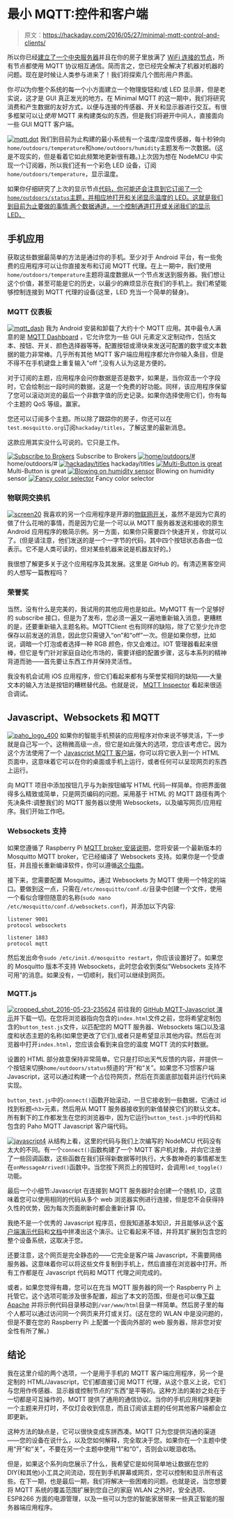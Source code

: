 # 最小 MQTT:控件和客户端

> 原文：<https://hackaday.com/2016/05/27/minimal-mqtt-control-and-clients/>

所以你已经[建立了一个中央服务器](http://hackaday.com/2016/05/09/minimal-mqtt-building-a-broker/)并且在你的房子里放满了 [WiFi 连接的节点](http://hackaday.com/2016/05/17/minimal-mqtt-networked-nodes/)，所有节点都使用 MQTT 协议相互通信。简而言之，您已经完全解决了机器对机器的问题。现在是时候让人类参与进来了！我们将探索几个图形用户界面。

你*可以*为你整个系统的每一个小方面建立一个物理旋钮和/或 LED 显示屏，但是老实说，这才是 GUI 真正发光的地方。在 Minimal MQTT 的这一期中，我们将研究消费和产生数据的友好方式，以便与连接的传感器、开关和显示器进行交互。有很多框架可以让*使用* MQTT 来构建类似的东西，但是我们将避开中间人，直接面向一些 GUI MQTT 客户端。

[![mqtt.dot](img/5882133070795a6059ccf804e4d4af91.png)](https://hackaday.com/wp-content/uploads/2016/05/mqtt-dot.png) 我们到目前为止构建的最小系统有一个温度/湿度传感器，每十秒钟向`home/outdoors/temperature`和`home/outdoors/humidity`主题发布一次数据。(这是不现实的，但是看着它如此频繁地更新很有趣。)上次因为想在 NodeMCU 中实现一个订阅器，所以我们还有一个彩色 LED 设备，订阅`home/outdoors/temperature`，显示温度。

如果你仔细研究了上次的显示节点[代码，你可能还会注意到它订阅了一个`home/outdoors/status`主题，并相应地打开和关闭显示温度的 LED。这就是我们到目前为止要做的事情:两个数据通道，一个控制通道打开或关闭我们的显示 LED。](https://github.com/hexagon5un/hackaday_mqtt)

## 手机应用

获取这些数据最简单的方法是通过你的手机。至少对于 Android 平台，有一些免费的应用程序可以让你直接发布和订阅 MQTT 代理。在上一期中，我们使用`home/outdoors/temperature`主题将温度数据从一个节点发送到服务器。我们想让这个价值，甚至可能是它的历史，以最少的麻烦显示在我们的手机上。我们希望能够控制连接到 MQTT 代理的设备(这里，LED 充当一个简单的替身)。

### MQTT 仪表板

[![mqtt_dash](img/c991b6f4848f37e0aa89115addf30728.png)](https://hackaday.com/wp-content/uploads/2016/05/mqtt_dash.png) 我为 Android 安装和卸载了大约十个 MQTT 应用。其中最令人满意的是 [MQTT Dashboard](https://play.google.com/store/apps/details?id=com.thn.iotmqttdashboard) ，它允许您为一些 GUI 元素定义定制动作，包括文本、按钮、开关、颜色选择器等等。配置按钮或滑块来发送可配置的数字或文本数据的能力非常棒。几乎所有其他 MQTT 客户端应用程序都允许你输入条目，但是不得不在手机键盘上重复输入“off ”,没有人认为这是方便的。

对于订阅的主题，应用程序会问你数据是否是数字，如果是，当你双击一个字段时，它会绘制出一段时间的数据，这是一个免费的好功能。同样，该应用程序保留了您可以滚动浏览的最后一个非数字值的历史记录。如果你选择使用它们，你有每个主题的 QoS 等级。赢家。

您还可以订阅多个主题。所以除了跟踪你的房子，你还可以在`test.mosquitto.org`订阅`hackaday/titles`，了解这里的最新消息。

这款应用其实没什么可说的。它只是工作。

 [![Subscribe to Brokers](img/ee7fa84d0044bc8cfc53de59ab90d358.png "screen3")](https://hackaday.com/2016/05/27/minimal-mqtt-control-and-clients/screen3/) Subscribe to Brokers [![home/outdoors/#](img/f6fdbc66323113cec6c5f0cf809ba6d5.png "screen11")](https://hackaday.com/2016/05/27/minimal-mqtt-control-and-clients/screen11/) home/outdoors/# [![hackaday/titles](img/1edbbb919bc5a268bb107514f44d9a21.png "screen4")](https://hackaday.com/2016/05/27/minimal-mqtt-control-and-clients/screen4/) hackaday/titles [![Multi-Button is great](img/54443d54fa514e6d6518dbc4f8756b0c.png "screen5")](https://hackaday.com/2016/05/27/minimal-mqtt-control-and-clients/screen5/) Multi-Button is great [![Blowing on humidity sensor](img/61e354e40863deb879713fddd3f97a7a.png "screen18")](https://hackaday.com/2016/05/27/minimal-mqtt-control-and-clients/screen18/) Blowing on humidity sensor [![Fancy color selector](img/b44b96f2da16be64eb209a2956cdccc3.png "screen8")](https://hackaday.com/2016/05/27/minimal-mqtt-control-and-clients/screen8/) Fancy color selector

### 物联网交换机

[![screen20](img/a8b9945c88215ca0b25125be774473fc.png)](https://hackaday.com/wp-content/uploads/2016/05/screen20.png) 我喜欢的另一个应用程序是开源的[物联网开关](https://play.google.com/store/apps/details?id=com.cmmakerclub.iot.cmmciotswitch)，虽然不是因为它真的做了什么花哨的事情，而是因为它是一个可以从 MQTT 服务器发送和接收的原生 Android 应用程序的极简示例。另一方面，如果你只需要四个快速开关，你就可以了。(但是请注意，他们发送的是一个一字节的代码，其中四个按钮状态各由一位表示。它不是人类可读的，但对某些机器来说是机器友好的。)

我很想了解更多关于这个应用程序及其发展。这里是 GitHub 的。有清迈黑客空间的人想写一篇教程吗？

### 荣誉奖

当然，没有什么是完美的，我试用的其他应用也是如此。MyMQTT 有一个足够好的 subscribe 接口，但是为了发布，您必须一遍又一遍地重新输入消息，更糟糕的是，还要重新输入主题名称。MQTTClient 也有同样的缺陷，除了它至少允许您保存以前发送的消息，因此您只需键入“on”和“off”一次。但是如果你想，比如说，调暗一个灯泡或者选择一种 RGB 颜色，你又会难过。IOT 管理器看起来很棒，但它是专门针对家庭自动化市场的，需要详细的配置步骤，这与本系列的精神背道而驰——首先要让东西工作并保持灵活性。

我没有机会试用 iOS 应用程序，但它们看起来都有与荣誉奖相同的缺陷——大量文本的输入方法是按钮的糟糕替代品。也就是说， [MQTT Inspector](https://itunes.apple.com/us/app/mqttinspector/id758868884?mt=8) 看起来很适合调试。

## Javascript、Websockets 和 MQTT

[![paho_logo_400](img/8963812bb9ccac1a89b22934712a26da.png)](https://hackaday.com/wp-content/uploads/2016/05/paho_logo_400.png) 如果你的智能手机预装的应用程序对你来说不够灵活，下一步就是自己写一个。这稍微高级一点，但它是如此强大的选项，您应该考虑它。因为这个方法使用了一个 [Javascript MQTT 客户端](https://www.eclipse.org/paho/clients/js/)，你可以将它嵌入到一个 HTML 页面中，这意味着它可以在你的桌面或手机上运行，或者任何可以呈现网页的东西上运行。

向 MQTT 项目中添加按钮几乎与为新按钮编写 HTML 代码一样简单。你把界面做得多么精致或简单，只是网页编码的问题。采用基于 HTML 的 MQTT 路径有两个先决条件:调整我们的 MQTT 服务器以使用 Websockets，以及编写网页/应用程序。我们开始工作吧。

### Websockets 支持

如果您遵循了 Raspberry Pi [MQTT broker 安装说明](https://hackaday.com/2016/05/09/minimal-mqtt-building-a-broker/)，您将安装一个最新版本的 Mosquitto MQTT broker，它已经编译了 Websockets 支持。如果你是一个受虐狂，并且擅长重新编译软件，你可以遵循[这个指南](http://harizanov.com/wiki/wiki-home/raspberry-pi/how-to-rasbperry-pi-install-mosquitto-with-websockets-enable/)。

接下来，您需要配置 Mosquitto，通过 Websockets 为 MQTT 使用一个特定的端口。要做到这一点，只需在`/etc/mosquitto/conf.d/`目录中创建一个文件，使用一个看似合理但随意的名称(`sudo nano /etc/mosquitto/conf.d/websockets.conf`)，并添加以下内容:

```
listener 9001
protocol websockets

listener 1883
protocol mqtt

```

然后发出命令`sudo /etc/init.d/mosquitto restart`，你应该设置好了。如果您的 Mosquitto 版本不支持 Websockets，此时您会收到类似“Websockets 支持不可用”的消息。如果没有，一切顺利，我们可以继续到网页。

### MQTT.js

[![cropped_shot_2016-05-23-235624](img/536d70d671d4f65cfd6bdd9bbb0f9b24.png)](https://hackaday.com/wp-content/uploads/2016/05/cropped_shot_2016-05-23-235624.png) 前往我的 [GitHub MQTT-Javascript 演示](https://github.com/hexagon5un/mqtt-javascript-demo)并下载一切。在您将浏览器指向包含的`index.html`文件之前，您将希望定制包含的`button_test.js`文件，以匹配您的 MQTT 服务器、Websockets 端口以及温度和状态主题的名称(如果您更改了它们),或者只是希望显示其他内容。然后在浏览器中打开`index.html`，您应该会看到来自您的温度 MQTT 流的实时数据。

设置的 HTML 部分故意保持非常简单。它只是打印出天气反馈的内容，并提供一个按钮来切换`home/outdoors/status`频道的“开”和“关”。如果您不习惯客户端 Javascript，这可以通过构建一个占位符网页，然后在页面底部加载并运行代码来实现。

`button_test.js`中的`connect()`函数开始滚动，一旦它接收到一些数据，它通过 id 找到标题`<h3>`元素，然后用从 MQTT 服务器接收到的新值替换它们的默认文本。所有剩下的工作都发生在您的浏览器中，因为它运行`button_test.js`中的代码和包含的 Paho MQTT Javascript 客户端代码。

[![javascript4](img/179afce8935679b2f6e7d2ea5b42288c.png)](https://hackaday.com/wp-content/uploads/2016/05/javascript4.png) 从结构上看，这里的代码与我们上次编写的 NodeMCU 代码没有太大的不同。有一个`connect()`函数构建了一个 MQTT 客户机对象，并向它注册了一些回调函数，这些函数在我们获得新数据等时执行。大多数神奇的事情都发生在`onMessageArrived()`函数中。当您按下网页上的按钮时，会调用`led_toggle()`功能。

最后一个小细节:Javascript 在连接到 MQTT 服务器时会创建一个随机 ID，这意味着您可以使用相同的代码从多个 web 浏览器实例进行连接，但是您不会获得持久性的优势，因为每次页面刷新时都会重新计算 ID。

我绝不是一个优秀的 Javascript 程序员，但我知道基本知识，并且能够从这个[客户端演示代码](http://www.eclipse.org/paho/clients/js/utility/index.html)和[文档](http://www.eclipse.org/paho/files/jsdoc/index.html)中拼凑出这个演示。让它看起来不错，并将其扩展到包含您的整个设备系统，这取决于您。

还要注意，这个网页是完全静态的——它完全是客户端 Javascript，不需要网络服务器。这意味着你可以将这些文件复制到手机上，然后直接在浏览器中打开。所有工作都是在 Javascript 代码和 MQTT 代理之间完成的。

或者，如果您觉得有趣，您可以在充当 MQTT 服务器的同一个 Raspberry Pi 上托管它。这个选项可能涉及很多配置，超出了本文的范围，但是也可以像[下载 Apache](https://www.raspberrypi.org/documentation/remote-access/web-server/apache.md) 并将示例代码目录移动到`/var/www/html`目录一样简单。然后房子里的每个人都可以通过访问同一个网页来开灯或关灯。(这在您的 WLAN 中是没问题的，但是不要在您的 Raspberry Pi 上配置一个面向外部的 web 服务器，除非您对安全性有所了解。)

## 结论

我在这里介绍的两个选项，一个是用于手机的 MQTT 客户端应用程序，另一个是定制的 HTML/Javascript，它们都直接订阅 MQTT 代理，从这个意义上说，它们与您用作传感器、显示器或控制节点的“东西”是平等的。这种方法的美妙之处在于一切都是可互操作的，MQTT 提供了通用的通信协议。当你的手机应用程序更新一个主题来开灯时，不仅灯会收到信息，而且订阅该主题的任何其他客户端都会立即更新。

这种方法的缺点是，它可以很快变成东拼西凑。MQTT 只为您提供沟通的渠道——您的设备在说什么，以及您如何解释，完全取决于您。如果你在一个主题中使用“开”和“关”，不要在另一个主题中使用“1”和“0”，否则会以眼泪收场。

但是，如果这个系列向您展示了什么，我希望它是如何简单地让数据在您的 DIY(和其他)小工具之间流动，现在到手机屏幕或网页，您可以控制和显示所有这些。在下一期，也是最后一期，我们将解决一些困难的问题。也就是说，当您想要将 MQTT 系统的覆盖范围扩展到您自己的家庭 WLAN 之外时，安全选项、ESP8266 方面的电源管理，以及一些可以为您的智能家居带来一些真正智能的服务器端应用程序。
